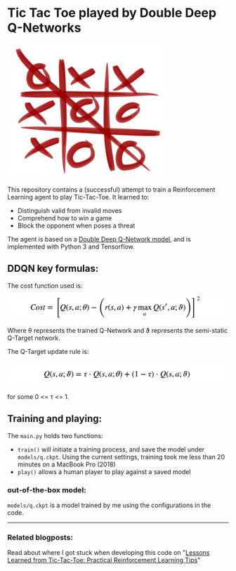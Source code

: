 # Tic Tac Toe played by Double Deep Q-Networks
![tic_tac_toe](images/tic_tac_toe.png)
 
 This repository contains a (successful) attempt to train a Reinforcement Learning
 agent to play Tic-Tac-Toe. It learned to:
 
 * Distinguish valid from invalid moves
 * Comprehend how to win a game
 * Block the opponent when poses a threat
 
 The agent is based on a [Double Deep Q-Network model](https://arxiv.org/abs/1509.02971v5), 
 and is implemented with Python 3 and Tensorflow.

## DDQN key formulas:
The cost function used is:

![cost](images/ddqn_cost.png)

Where θ represents the trained Q-Network and ϑ represents the semi-static Q-Target
network.

The Q-Target update rule is:

![update_rule](images/ddqn_update.png)

for some 0 <= τ <= 1.


## Training and playing:
The `main.py` holds two functions:
* `train()` will initiate a training process, and save the model under
`models/q.ckpt`. Using the current settings, training took me less than 20 
minutes on a MacBook Pro (2018)
* `play()` allows a human player to play against a saved model

### out-of-the-box model:
`models/q.ckpt` is a model trained by me using the configurations
in the code. 

---------------------------

### Related blogposts:
Read about where I got stuck when developing this code on "[Lessons Learned from Tic-Tac-Toe: Practical Reinforcement Learning Tips](https://medium.com/@shakedzy/lessons-learned-from-tic-tac-toe-practical-reinforcement-learning-tips-5cac654a45a8)"
